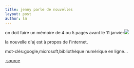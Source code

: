 ```yaml
---
title: jenny parle de nouvelles 
layout: post
author: lm
---
```

<p>on doit faire un mémoire de 4 ou 5 pages avant le 11 janvier<img src="/modules/tinymce/tinymce/jscripts/tiny_mce/plugins/emotions/images/smiley-yell.gif" /></p>
<p>la nouvelle d&#39;aj est à propos de l&#39;internet.</p>
<p>mot-clés:google,microsoft,bibliothèque numérique en ligne...</p>
<p><a href="http://www.lemonde.fr/web/article/0,1-0@2-651865,36-842806@51-842808,0.html" target="_blank"> source</a></p>
